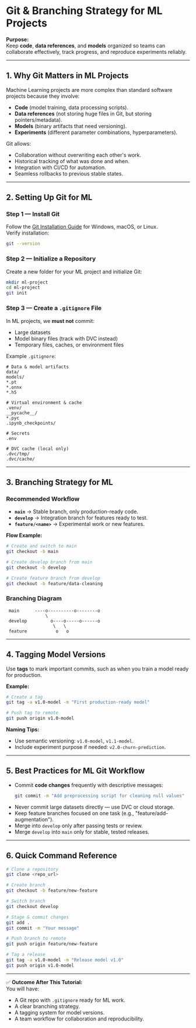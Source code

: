 # Git & Branching Strategy for ML Projects

**Purpose:**  
Keep **code**, **data references**, and **models** organized so teams can collaborate effectively, track progress, and reproduce experiments reliably.

---

## 1. Why Git Matters in ML Projects
Machine Learning projects are more complex than standard software projects because they involve:
- **Code** (model training, data processing scripts).
- **Data references** (not storing huge files in Git, but storing pointers/metadata).
- **Models** (binary artifacts that need versioning).
- **Experiments** (different parameter combinations, hyperparameters).

Git allows:
- Collaboration without overwriting each other's work.
- Historical tracking of what was done and when.
- Integration with CI/CD for automation.
- Seamless rollbacks to previous stable states.

---

## 2. Setting Up Git for ML

### Step 1 — Install Git
Follow the [Git Installation Guide](Git_Installation_Guide.md) for Windows, macOS, or Linux.  
Verify installation:
```bash
git --version
```

### Step 2 — Initialize a Repository
Create a new folder for your ML project and initialize Git:
```bash
mkdir ml-project
cd ml-project
git init
```

### Step 3 — Create a `.gitignore` File
In ML projects, we **must not** commit:
- Large datasets  
- Model binary files (track with DVC instead)  
- Temporary files, caches, or environment files  

Example `.gitignore`:
```gitignore
# Data & model artifacts
data/
models/
*.pt
*.onnx
*.h5

# Virtual environment & cache
.venv/
__pycache__/
*.pyc
.ipynb_checkpoints/

# Secrets
.env

# DVC cache (local only)
.dvc/tmp/
.dvc/cache/
```

---

## 3. Branching Strategy for ML

### Recommended Workflow
- **`main`** → Stable branch, only production-ready code.
- **`develop`** → Integration branch for features ready to test.
- **`feature/<name>`** → Experimental work or new features.

**Flow Example:**
```bash
# Create and switch to main
git checkout -b main

# Create develop branch from main
git checkout -b develop

# Create feature branch from develop
git checkout -b feature/data-cleaning
```

### Branching Diagram
```
 main      ----o----------o--------o
               \                  
 develop         o----o-----o------o
                  \   \
 feature           o   o
 ```
---

## 4. Tagging Model Versions
Use **tags** to mark important commits, such as when you train a model ready for production.

**Example:**
```bash
# Create a tag
git tag -a v1.0-model -m "First production-ready model"

# Push tag to remote
git push origin v1.0-model
```
**Naming Tips:**
- Use semantic versioning: `v1.0-model`, `v1.1-model`.
- Include experiment purpose if needed: `v2.0-churn-prediction`.

---

## 5. Best Practices for ML Git Workflow
- Commit **code changes** frequently with descriptive messages:
  ```bash
  git commit -m "Add preprocessing script for cleaning null values"
  ```
- Never commit large datasets directly — use DVC or cloud storage.
- Keep feature branches focused on one task (e.g., "feature/add-augmentation").
- Merge into `develop` only after passing tests or review.
- Merge `develop` into `main` only for stable, tested releases.

---

## 6. Quick Command Reference
```bash
# Clone a repository
git clone <repo_url>

# Create branch
git checkout -b feature/new-feature

# Switch branch
git checkout develop

# Stage & commit changes
git add .
git commit -m "Your message"

# Push branch to remote
git push origin feature/new-feature

# Tag a release
git tag -a v1.0-model -m "Release model v1.0"
git push origin v1.0-model
```

---

✅ **Outcome After This Tutorial:**  
You will have:
- A Git repo with `.gitignore` ready for ML work.
- A clear branching strategy.
- A tagging system for model versions.
- A team workflow for collaboration and reproducibility.
